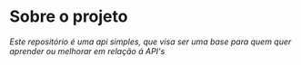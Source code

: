 # Sobre o projeto

*Este repositório é uma api simples, que visa ser uma base para quem quer aprender ou melhorar em relação á API's*
